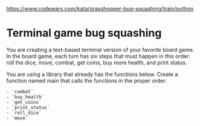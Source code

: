 https://www.codewars.com/kata/grasshopper-bug-squashing/train/python

# Terminal game bug squashing
You are creating a text-based terminal version of your favorite board game. 
In the board game, each turn has six steps that must happen in this order: 
 roll the dice, move, combat, get coins, buy more health, and print status.

You are using a library that already has the functions below. Create a function named main that calls the functions in the proper order.
```
- `combat`
- `buy_health`
- `get_coins`
- `print_status`
- `roll_dice`
- `move`
```
